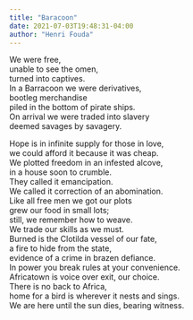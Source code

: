 ```yaml
---
title: "Baracoon"
date: 2021-07-03T19:48:31-04:00
author: "Henri Fouda"
---
```


We were free,\
unable to see the omen,\
turned into captives.\
In a Barracoon we were derivatives,\
bootleg merchandise\
piled in the bottom of pirate ships.\
On arrival we were traded into slavery\
deemed savages by savagery.

Hope is in infinite supply for those in love,\
we could afford it because it was cheap.\
We plotted freedom in an infested alcove,\
in a house soon to crumble.\
They called it emancipation.\
We called it correction of an abomination.\
Like all free men we got our plots\
grew our food in small lots;\
still, we remember how to weave.\
We trade our skills as we must.\
Burned is the Clotilda vessel of our fate,\
a fire to hide from the state,\
evidence of a crime in brazen defiance.\
In power you break rules at your convenience.\
Africatown is voice over exit, our choice.\
There is no back to Africa,\
home for a bird is wherever it nests and sings.\
We are here until the sun dies, bearing witness.
